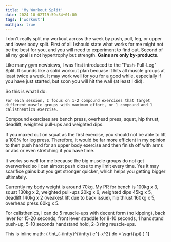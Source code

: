 ```yaml
---
title: 'My Workout Split'
date: 2024-10-02T19:59:34+01:00
tags: ['workout']
mathjax: true
---
```


I don't really split my workout across the week by push, pull, leg, or upper and lower body split. First of all I should state what works for me might not be the best for you, and you will need to experiment to find out. Second of all my goal is not hypertrophy but strength. **Gains are only by-products.**

Like many gym newbiews, I was first introduced to the "Push-Pull-Leg" Split. It sounds like a solid workout plan becuase it hits all muscle groups at least twice a week. It may work well for you for a good while, especially if you have just started, but soon you will hit the wall (at least I did).

So this is what I do:
```
For each session, I focus on 1-2 compound exercises that target different muscle groups with maximum effort, or 1 compound and 1 calisthentics exercise.
```

Compound exercises are bench press, overhead press, squat, hip thrust, deadlift, weighted pull-ups and weighted dips.

If you maxed out on squat as the first exercise, you should not be able to lift a 100% for leg press. Therefore, it would be far more efficient in my opinion to then push hard for an upper body exercise and then finish off with arms or abs or even stretching if you have time.

It works so well for me because the big muscle groups do not get overworked so I can almost push close to my limit every time. Yes it may scarifice gains but you get stronger quicker, which helps you getting bigger ultimately.

Currently my body weight is around 70kg. My PR for bench is 100kg x 3, squat 130kg x 2, weighted pull-ups 20kg x 6, weighted dips 45kg x 5, deadlift 140kg x 2 (weakest lift due to back issue), hip thrust 160kg x 5, overhead press 60kg x 5.

For calisthenics, I can do 5 muscle-ups with decent form (no kipping), back lever for 15-20 seconds, front lever straddle for 8-10 seconds, 1 handstand push-up, 5-10 seconds handstand hold, 2-3 ring muscle-ups.


This is inline math: \( \int_{-\infty}^{\infty} e^{-x^2} dx = \sqrt{\pi} \)
 1\]
